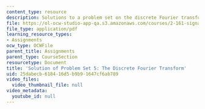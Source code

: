 ```yaml
---
content_type: resource
description: Solutions to a problem set on the discrete Fourier transform.
file: https://ol-ocw-studio-app-qa.s3.amazonaws.com/courses/2-161-signal-processing-continuous-and-discrete-fall-2008/25dabecb618416d5b9b91647cf6ab789_ps5soln.pdf
file_type: application/pdf
learning_resource_types:
- Assignments
ocw_type: OCWFile
parent_title: Assignments
parent_type: CourseSection
resourcetype: Document
title: 'Solution of Problem Set 5: The Discrete Fourier Transform'
uid: 25dabecb-6184-16d5-b9b9-1647cf6ab789
video_files:
  video_thumbnail_file: null
video_metadata:
  youtube_id: null
---
```

